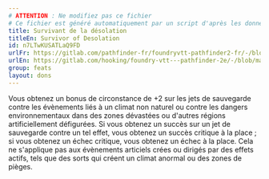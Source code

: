 ```yaml
---
# ATTENTION : Ne modifiez pas ce fichier
# Ce fichier est généré automatiquement par un script d'après les données du module Foundry VTT officiel et de sa traduction
title: Survivant de la désolation
titleEn: Survivor of Desolation
id: n7LTwKUSATLaQ9FD
urlFr: https://gitlab.com/pathfinder-fr/foundryvtt-pathfinder2-fr/-/blob/master/data/feats/n7LTwKUSATLaQ9FD.htm
urlEn: https://gitlab.com/hooking/foundry-vtt---pathfinder-2e/-/blob/master/packs/data/feats.db/survivor-of-desolation.json
group: feats
layout: dons
---
```

Vous obtenez un bonus de circonstance de +2 sur les jets de sauvegarde contre les évènements liés à un climat non naturel ou contre les dangers environnementaux dans des zones dévastées ou d'autres régions artificiellement défigurées. Si vous obtenez un succès sur un jet de sauvegarde contre un tel effet, vous obtenez un succès critique à la place ; si vous obtenez un échec critique, vous obtenez un échec à la place. Cela ne s'applique pas aux évènements articiels crées ou dirigés par des effets actifs, tels que des sorts qui créent un climat anormal ou des zones de pièges.


